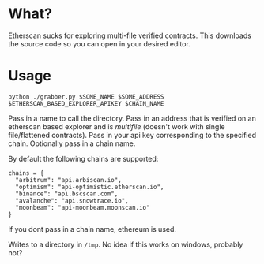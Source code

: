 # What?

Etherscan sucks for exploring multi-file verified contracts. This downloads the source code so you can open in your desired editor.

# Usage

```
python ./grabber.py $SOME_NAME $SOME_ADDRESS $ETHERSCAN_BASED_EXPLORER_APIKEY $CHAIN_NAME
```

Pass in a name to call the directory. Pass in an address that is verified on an etherscan based explorer and is *multifile* (doesn't work with single file/flattened contracts). Pass in your api key corresponding to the specified chain. Optionally pass in a chain name.

By default the following chains are supported:
```
chains = {
  "arbitrum": "api.arbiscan.io",
  "optimism": "api-optimistic.etherscan.io",
  "binance": "api.bscscan.com",
  "avalanche": "api.snowtrace.io",
  "moonbeam": "api-moonbeam.moonscan.io"
}
```

If you dont pass in a chain name, ethereum is used.

Writes to a directory in `/tmp`. No idea if this works on windows, probably not?